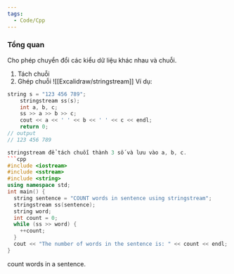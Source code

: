 ```yaml
---
tags:
  - Code/Cpp
---
```



### Tổng quan
Cho phép chuyển đổi các kiểu dữ liệu khác nhau và chuỗi.
1. Tách chuỗi
2. Ghép chuỗi
![[Excalidraw/stringstream]]
Ví dụ:
```cpp 
string s = "123 456 789";
    stringstream ss(s);
    int a, b, c;
    ss >> a >> b >> c;
    cout << a << ' ' << b << ' ' << c << endl;
    return 0;
// output
// 123 456 789

stringstream để tách chuỗi thành 3 số và lưu vào a, b, c.
```cpp
#include <iostream>
#include <sstream>
#include <string>
using namespace std;
int main() {
  string sentence = "COUNT words in sentence using stringstream";
  stringstream ss(sentence);
  string word;
  int count = 0;
  while (ss >> word) {
    ++count;
  }
  cout << "The number of words in the sentence is: " << count << endl;
}

```
count words in a sentence.
